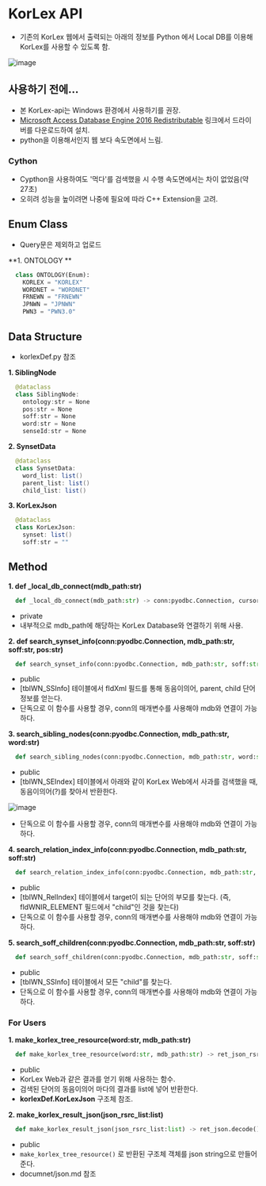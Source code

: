 # KorLex API
  - 기존의 KorLex 웹에서 출력되는 아래의 정보를 Python 에서 Local DB를 이용해 KorLex를 사용할 수 있도록 함.
  
  ![image](https://user-images.githubusercontent.com/30927066/148867056-a93b3536-89af-4354-944b-94022e9272f4.png)

  
## 사용하기 전에...
  - 본 KorLex-api는 Windows 환경에서 사용하기를 권장.
  - [Microsoft Access Database Engine 2016 Redistributable](https://www.microsoft.com/en-us/download/details.aspx?id=54920) 링크에서 드라이버를 다운로드하여 설치.
  - python을 이용해서인지 웹 보다 속도면에서 느림.

  ### Cython
    
  - Cypthon을 사용하여도 '먹다'를 검색했을 시 수행 속도면에서는 차이 없었음(약 27초)
  - 오히려 성능을 높이려면 나중에 필요에 따라 C++ Extension을 고려.

## Enum Class
  - Query문은 제외하고 업로드
  
  **1. ONTOLOGY **
  ~~~python
    class ONTOLOGY(Enum):
      KORLEX = "KORLEX"
      WORDNET = "WORDNET"
      FRNEWN = "FRNEWN"
      JPNWN = "JPNWN"
      PWN3 = "PWN3.0"
  ~~~

## Data Structure
  - korlexDef.py 참조
  
  **1. SiblingNode**
  ~~~java
    @dataclass
    class SiblingNode:
      ontology:str = None
      pos:str = None
      soff:str = None
      word:str = None
      senseId:str = None
  ~~~
  
  **2. SynsetData**
  ~~~java
    @dataclass
    class SynsetData:
      word_list: list()
      parent_list: list()
      child_list: list()
  ~~~
  
  **3. KorLexJson**
  ~~~java
    @dataclass
    class KorLexJson:
      synset: list()
      soff:str = ""
  ~~~  

## Method
  **1. def _local_db_connect(mdb_path:str)**

  ~~~python
    def _local_db_connect(mdb_path:str) -> conn:pyodbc.Connection, cursor:pyodbc.Cursor
  ~~~
    
  - private
  - 내부적으로 mdb_path에 해당하는 KorLex Database와 연결하기 위해 사용.
    
  **2. def search_synset_info(conn:pyodbc.Connection, mdb_path:str, soff:str, pos:str)**
  
  ~~~python
    def search_synset_info(conn:pyodbc.Connection, mdb_path:str, soff:str, pos:str) -> korlexDef.SynsetData
  ~~~
    
  - public
  - \[tblWN_SSInfo] 테이블에서 fldXml 필드를 통해 동음이의어, parent, child 단어 정보를 얻는다.
  - 단독으로 이 함수를 사용할 경우, conn의 매개변수를 사용해야 mdb와 연결이 가능하다.

  **3. search_sibling_nodes(conn:pyodbc.Connection, mdb_path:str, word:str)**

  ~~~python
    def search_sibling_nodes(conn:pyodbc.Connection, mdb_path:str, word:str) -> siblingNodeList:list
  ~~~
    
  - public
  - \[tblWN_SEIndex] 테이블에서 아래와 같이 KorLex Web에서 사과를 검색했을 때, 동음이의어(?)를 찾아서 반환한다.

  ![image](https://user-images.githubusercontent.com/30927066/148869392-5dc8fa12-8f94-47c2-8b44-2a7c1565b597.png) 

  - 단독으로 이 함수를 사용할 경우, conn의 매개변수를 사용해야 mdb와 연결이 가능하다.

  **4. search_relation_index_info(conn:pyodbc.Connection, mdb_path:str, soff:str)**

  ~~~python
    def search_relation_index_info(conn:pyodbc.Connection, mdb_path:str, soff:str) -> ret_element:(None|list)
  ~~~
    
  - public
  - \[tblWN_RelIndex] 테이블에서 target이 되는 단어의 부모를 찾는다. (즉, fldWNIR_ELEMENT 필드에서 "child"인 것을 찾는다)
  - 단독으로 이 함수를 사용할 경우, conn의 매개변수를 사용해야 mdb와 연결이 가능하다.

  **5. search_soff_children(conn:pyodbc.Connection, mdb_path:str, soff:str)**
    
  ~~~python
    def search_soff_children(conn:pyodbc.Connection, mdb_path:str, soff:str) -> ret_child_list:list
  ~~~
    
  - public
  - \[tblWN_SSInfo] 테이블에서 모든 "child"를 찾는다.
  - 단독으로 이 함수를 사용할 경우, conn의 매개변수를 사용해야 mdb와 연결이 가능하다.
    
  ### For Users
  **1. make_korlex_tree_resource(word:str, mdb_path:str)**
    
  ~~~python
    def make_korlex_tree_resource(word:str, mdb_path:str) -> ret_json_rsrc_list:list
  ~~~

  - public
  - KorLex Web과 같은 결과를 얻기 위해 사용하는 함수.
  - 검색된 단어의 동음이의어 마다의 결과를 list에 넣어 반환한다.
  - **korlexDef.KorLexJson** 구조체 참조.
    
  **2. make_korlex_result_json(json_rsrc_list:list)**
    
  ~~~python
    def make_korlex_result_json(json_rsrc_list:list) -> ret_json.decode():str
  ~~~

  - public
  - <code>make_korlex_tree_resource()</code> 로 반환된 구조체 객체를 json string으로 만들어준다.
  - documnet/json.md 참조

